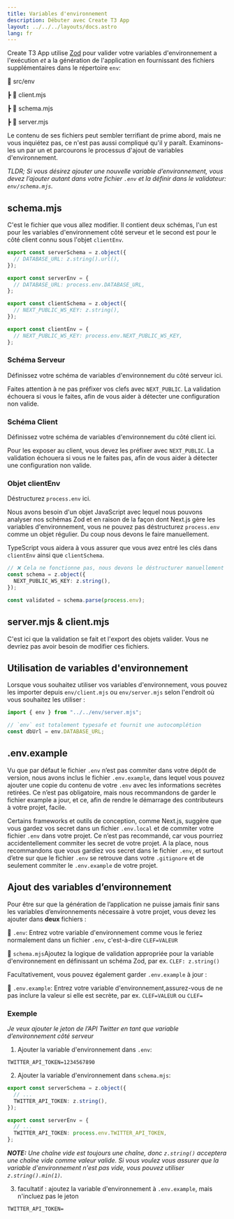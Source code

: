 ```yaml
---
title: Variables d'environnement
description: Débuter avec Create T3 App
layout: ../../../layouts/docs.astro
lang: fr
---
```


Create T3 App utilise [Zod](https://github.com/colinhacks/zod) pour valider votre variables d'environnement a l'exécution _et_ a la génération de l'application en fournissant des fichiers supplémentaires dans le répertoire `env`:

📁 src/env

┣ 📄 client.mjs

┣ 📄 schema.mjs

┣ 📄 server.mjs

Le contenu de ses fichiers peut sembler terrifiant de prime abord, mais ne vous inquiétez pas, ce n'est pas aussi compliqué qu'il y paraît.
Examinons-les un par un et parcourons le processus d'ajout de variables d'environnement.

_TLDR; Si vous désirez ajouter une nouvelle variable d’environnement, vous devez l’ajouter autant dans votre fichier `.env` et la définir dans le validateur: `env/schema.mjs`._

## schema.mjs

C'est le fichier que vous allez modifier. Il contient deux schémas, l'un est pour les variables d'environnement côté serveur et le second est pour le côté client connu sous l'objet `clientEnv`.

```ts:env/schema.mjs
export const serverSchema = z.object({
  // DATABASE_URL: z.string().url(),
});

export const serverEnv = {
  // DATABASE_URL: process.env.DATABASE_URL,
};

export const clientSchema = z.object({
  // NEXT_PUBLIC_WS_KEY: z.string(),
});

export const clientEnv = {
  // NEXT_PUBLIC_WS_KEY: process.env.NEXT_PUBLIC_WS_KEY,
};
```

### Schéma Serveur

Définissez votre schéma de variables d'environnement du côté serveur ici.

Faites attention à ne pas préfixer vos clefs avec `NEXT_PUBLIC`. La validation échouera si vous le faites, afin de vous aider à détecter une configuration non valide.

### Schéma Client

Définissez votre schéma de variables d'environnement du côté client ici.

Pour les exposer au client, vous devez les préfixer avec `NEXT_PUBLIC`. La validation échouera si vous ne le faites pas, afin de vous aider à détecter une configuration non valide.

### Objet clientEnv

Déstructurez `process.env` ici.

Nous avons besoin d'un objet JavaScript avec lequel nous pouvons analyser nos schémas Zod et en raison de la façon dont Next.js gère les variables d'environnement, vous ne pouvez pas déstructurez `process.env` comme un objet régulier. Du coup nous devons le faire manuellement.

TypeScript vous aidera à vous assurer que vous avez entré les clés dans `clientEnv` ainsi que `clientSchema`.

```ts
// ❌ Cela ne fonctionne pas, nous devons le déstructurer manuellement
const schema = z.object({
  NEXT_PUBLIC_WS_KEY: z.string(),
});

const validated = schema.parse(process.env);
```

## server.mjs & client.mjs

C'est ici que la validation se fait et l'export des objets valider. Vous ne devriez pas avoir besoin de modifier ces fichiers.

## Utilisation de variables d'environnement

Lorsque vous souhaitez utiliser vos variables d'environnement, vous pouvez les importer depuis `env/client.mjs` ou `env/server.mjs` selon l'endroit où vous souhaitez les utiliser :

```ts:pages/api/hello.ts
import { env } from "../../env/server.mjs";

// `env` est totalement typesafe et fournit une autocomplétion
const dbUrl = env.DATABASE_URL;
```

## .env.example

Vu que par défaut le fichier `.env` n’est pas commiter dans votre dépôt de version, nous avons inclus le fichier `.env.example`, dans lequel vous pouvez ajouter une copie du contenu de votre `.env` avec les informations secrètes retirées. Ce n’est pas obligatoire, mais nous recommandons de garder le fichier example a jour, et ce, afin de rendre le démarrage des contributeurs à votre projet, facile.

Certains frameworks et outils de conception, comme Next.js, suggère que vous gardez vos secret dans un fichier `.env.local` et de commiter votre fichier `.env` dans votre projet. Ce n’est pas recommandé, car vous pourriez accidentellement commiter les secret de votre projet. A la place, nous recommandons que vous gardiez vos secret dans le fichier `.env`, et surtout d’etre sur que le fichier `.env` se retrouve dans votre `.gitignore` et de seulement commiter le `.env.example` de votre projet.

## Ajout des variables d’environnement

Pour être sur que la génération de l’application ne puisse jamais finir sans les variables d’environnements nécessaire à votre projet, vous devez les ajouter dans **deux** fichiers :

📄 `.env`: Entrez votre variable d'environnement comme vous le feriez normalement dans un fichier `.env`, c'est-à-dire `CLEF=VALEUR`

📄 `schema.mjs`Ajoutez la logique de validation appropriée pour la variable d'environnement en définissant un schéma Zod, par ex. `CLEF: z.string()`

Facultativement, vous pouvez également garder `.env.example` à jour :

📄 `.env.example`: Entrez votre variable d'environnement,assurez-vous de ne pas inclure la valeur si elle est secrète, par ex. `CLEF=VALEUR` ou `CLEF=`

### Exemple

_Je veux ajouter le jeton de l’API Twitter en tant que variable d’environnement côté serveur_

1. Ajouter la variable d'environnement dans `.env`:

```
TWITTER_API_TOKEN=1234567890
```

2. Ajouter la variable d'environnement dans `schema.mjs`:

```ts
export const serverSchema = z.object({
  // ...
  TWITTER_API_TOKEN: z.string(),
});

export const serverEnv = {
  // ...
  TWITTER_API_TOKEN: process.env.TWITTER_API_TOKEN,
};
```

_**NOTE:** Une chaîne vide est toujours une chaîne, donc `z.string()` acceptera une chaîne vide comme valeur valide. Si vous voulez vous assurer que la variable d'environnement n'est pas vide, vous pouvez utiliser `z.string().min(1)`._

3. facultatif : ajoutez la variable d'environnement à `.env.example`, mais n'incluez pas le jeton

```
TWITTER_API_TOKEN=
```
